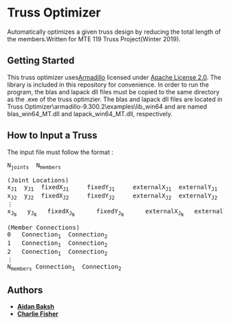 # Truss Optimizer

Automatically optimizes a given truss design by reducing the total length of the members.Written for MTE 119 Truss Project(Winter 2019).

## Getting Started

This truss optimizer uses[Armadillo](http://arma.sourceforge.net/docs.html) licensed under [Apache License 2.0](http://arma.sourceforge.net/license.html). The library is included in this repository for convenience. In order to run the program, the blas and lapack dll files must be copied to the same directory as the .exe of the truss optimzier. The blas and lapack dll files are located in Truss Optimizer\armadillo-9.300.2\examples\lib_win64 and are named blas_win64_MT.dll and lapack_win64_MT.dll, respectively.

## How to Input a Truss

The input file must follow the format : 
<pre>
N<sub>joints</sub>	N<sub>members</sub>  
  
(Joint Locations)  
x<sub>J1</sub>	y<sub>J1</sub>	fixedX<sub>J1</sub>		fixedY<sub>J1</sub>		externalX<sub>J1</sub>	externalY<sub>J1</sub>  
x<sub>J2</sub>	y<sub>J2</sub>	fixedX<sub>J2</sub>		fixedY<sub>J2</sub>		externalX<sub>J2</sub>	externalY<sub>J2</sub>  
&#8942  
x<sub>J<sub>N</sub></sub>	y<sub>J<sub>N</sub></sub>	fixedX<sub>J<sub>N</sub></sub>		fixedY<sub>J<sub>N</sub></sub>		externalX<sub>J<sub>N</sub></sub>	externalY<sub>J<sub>N</sub></sub>  
  
(Member Connections)  
0	Connection<sub>1</sub>	Connection<sub>2</sub>  
1	Connection<sub>1</sub>	Connection<sub>2</sub>  
2	Connection<sub>1</sub>	Connection<sub>2</sub>  
&#8942  
N<sub>members</sub>	Connection<sub>1</sub>	Connection<sub>2</sub>
</pre>  

## Authors

* **[Aidan Baksh](https://github.com/aidanbaksh)**
* **[Charlie Fisher](https://github.com/charliefisher)**